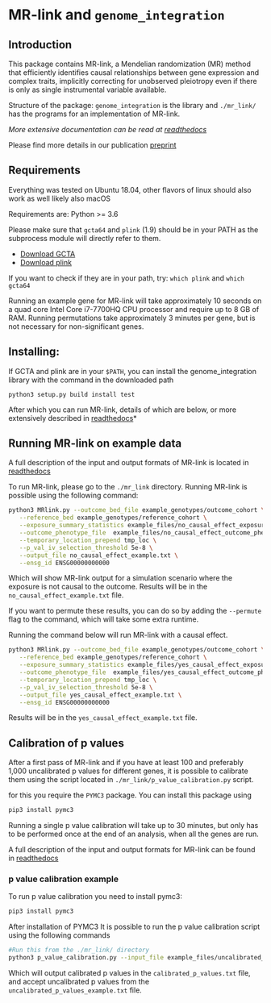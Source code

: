 # MR-link and `genome_integration`

## Introduction
This package contains MR-link, a Mendelian randomization (MR) method that efficiently identifies causal relationships 
between gene expression and complex traits, implicitly correcting for unobserved pleiotropy even if there is only as 
single instrumental variable available.

Structure of the package: 
`genome_integration` is the library and `./mr_link/` has the programs for an implementation of MR-link.

*More extensive documentation can be read at [readthedocs](https://genome-integration.readthedocs.io/en/latest/)*

Please find more details in our publication [preprint](https://www.biorxiv.org/content/10.1101/671537v1)

## Requirements
Everything was tested on Ubuntu 18.04, other flavors of linux should also work as well likely also macOS

Requirements are: Python >= 3.6

Please make sure that `gcta64` and `plink` (1.9) should be in your PATH as the subprocess module will directly refer to them.
- [Download GCTA](http://cnsgenomics.com/software/gcta/#Download)
- [Download plink](https://www.cog-genomics.org/plink2/)

If you want to check if they are in your path, try: `which plink` and `which gcta64`

Running an example gene for MR-link will take approximately 10 seconds on a quad core Intel Core i7-7700HQ CPU processor 
and require up to 8 GB of RAM.  Running permutations take approximately 3 minutes per gene, but is not necessary 
for non-significant genes.

## Installing:
If GCTA and plink are in your `$PATH`, you can install the genome_integration library with the command in 
the downloaded path
```
python3 setup.py build install test
```
After which you can run MR-link, details of which are below, or more extensively described in 
[readthedocs](https://genome-integration.readthedocs.io/en/latest/)*

## Running MR-link on example data

A full description of the input and output formats of MR-link is located in 
[readthedocs](https://genome-integration.readthedocs.io/en/latest/about_mr_link.html)

To run MR-link, please go to the `./mr_link` directory.
Running MR-link is possible using the following command:

```bash
python3 MRlink.py --outcome_bed_file example_genotypes/outcome_cohort \
   --reference_bed example_genotypes/reference_cohort \
   --exposure_summary_statistics example_files/no_causal_effect_exposure_sumstats.txt \
   --outcome_phenotype_file  example_files/no_causal_effect_outcome_pheno.txt   \
   --temporary_location_prepend tmp_loc \
   --p_val_iv_selection_threshold 5e-8 \
   --output_file no_causal_effect_example.txt \
   --ensg_id ENSG00000000000
```

Which will show MR-link output for a simulation scenario where the exposure is not causal to the outcome. 
Results will be in the `no_causal_effect_example.txt` file. 

If you want to permute these results, you can do so by adding the `--permute` flag to the command, which will take some 
extra runtime.  

Running the command below will run MR-link with a causal effect.

```bash
python3 MRlink.py --outcome_bed_file example_genotypes/outcome_cohort \
   --reference_bed example_genotypes/reference_cohort \
   --exposure_summary_statistics example_files/yes_causal_effect_exposure_sumstats.txt \
   --outcome_phenotype_file  example_files/yes_causal_effect_outcome_pheno.txt   \
   --temporary_location_prepend tmp_loc \
   --p_val_iv_selection_threshold 5e-8 \
   --output_file yes_causal_effect_example.txt \
   --ensg_id ENSG00000000000
```
Results will be in the `yes_causal_effect_example.txt` file.


## Calibration of p values

After a first pass of MR-link and if you have at least 100 and preferably 1,000 uncalibrated p values for different 
genes, it is possible to calibrate them using the script located in `./mr_link/p_value_calibration.py` script.

for this you require the `PYMC3` package. You can install this package using
``` bash
pip3 install pymc3
```
Running a single p value calibration will take up to 30 minutes, but only has to be performed once at the end of 
an analysis, when all the genes are run.

A full description of the input and output formats for MR-link can be found in [readthedocs](https://genome-integration.readthedocs.io/en/latest/about_mr_link.html)

### p value calibration example

To run p value calibration you need to install pymc3:

```bash
pip3 install pymc3
```

After installation of PYMC3 It is possible to run the p value calibration script using the following commands

```bash
#Run this from the ./mr_link/ directory
python3 p_value_calibration.py --input_file example_files/uncalibrated_p_values_example.txt --output_file calibrated_p_values.txt
```
Which will output calibrated p values in the `calibrated_p_values.txt` file, and accept uncalibrated p values from the
`uncalibrated_p_values_example.txt` file.
